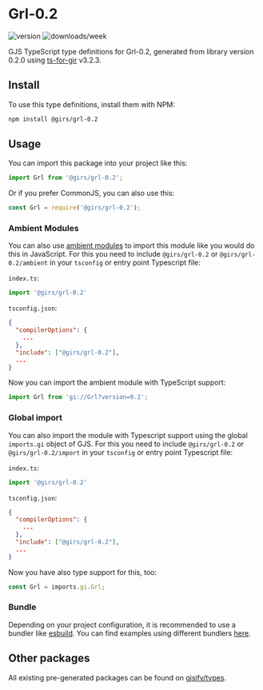 
# Grl-0.2

![version](https://img.shields.io/npm/v/@girs/grl-0.2)
![downloads/week](https://img.shields.io/npm/dw/@girs/grl-0.2)


GJS TypeScript type definitions for Grl-0.2, generated from library version 0.2.0 using [ts-for-gir](https://github.com/gjsify/ts-for-gir) v3.2.3.


## Install

To use this type definitions, install them with NPM:
```bash
npm install @girs/grl-0.2
```

## Usage

You can import this package into your project like this:
```ts
import Grl from '@girs/grl-0.2';
```

Or if you prefer CommonJS, you can also use this:
```ts
const Grl = require('@girs/grl-0.2');
```

### Ambient Modules

You can also use [ambient modules](https://github.com/gjsify/ts-for-gir/tree/main/packages/cli#ambient-modules) to import this module like you would do this in JavaScript.
For this you need to include `@girs/grl-0.2` or `@girs/grl-0.2/ambient` in your `tsconfig` or entry point Typescript file:

`index.ts`:
```ts
import '@girs/grl-0.2'
```

`tsconfig.json`:
```json
{
  "compilerOptions": {
    ...
  },
  "include": ["@girs/grl-0.2"],
  ...
}
```

Now you can import the ambient module with TypeScript support: 

```ts
import Grl from 'gi://Grl?version=0.2';
```

### Global import

You can also import the module with Typescript support using the global `imports.gi` object of GJS.
For this you need to include `@girs/grl-0.2` or `@girs/grl-0.2/import` in your `tsconfig` or entry point Typescript file:

`index.ts`:
```ts
import '@girs/grl-0.2'
```

`tsconfig.json`:
```json
{
  "compilerOptions": {
    ...
  },
  "include": ["@girs/grl-0.2"],
  ...
}
```

Now you have also type support for this, too:

```ts
const Grl = imports.gi.Grl;
```

### Bundle

Depending on your project configuration, it is recommended to use a bundler like [esbuild](https://esbuild.github.io/). You can find examples using different bundlers [here](https://github.com/gjsify/ts-for-gir/tree/main/examples).

## Other packages

All existing pre-generated packages can be found on [gjsify/types](https://github.com/gjsify/types).

